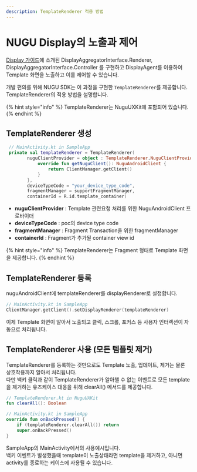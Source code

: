 ```yaml
---
description: TemplateRenderer 적용 방법
---
```


# NUGU Display의 노출과 제어

[Display 가이드](https://developers-doc.nugu.co.kr/nugu-sdk/capability-interface/display)에 소개된 DisplayAggregatorInterface.Renderer, DisplayAggregatorInterface.Controller 를 구현하고 DisplayAgent를 이용하여 Template 화면을 노출하고 이를 제어할 수 있습니다.

개발 편의를 위해 NUGU SDK는 이 과정을 구현한 `TemplateRenderer`를 제공합니다.  
TemplateRenderer의 적용 방법을 설명합니다.

{% hint style="info" %}
TemplateRenderer는 NuguUXKit에 포함되어 있습니다.
{% endhint %}

## TemplateRenderer 생성

```kotlin
 // MainActivity.kt in SampleApp
 private val templateRenderer = TemplateRenderer(
        nuguClientProvider = object : TemplateRenderer.NuguClientProvider {
            override fun getNuguClient(): NuguAndroidClient {
                return ClientManager.getClient()
            }
        },
        deviceTypeCode = "your_device_type_code",
        fragmentManager = supportFragmentManager,
        containerId = R.id.template_container)
```

* **nuguClientProvider** : Template 관련요청 처리를 위한 NuguAndroidClient 프로바이더
* **deviceTypeCode** : poc의 device type code
* **fragmentManager** : Fragment Transaction을 위한 fragmentManager
* **containerId** : Fragment가 추가될 container view id

{% hint style="info" %}
TemplateRenderer는 Fragment 형태로 Template 화면을 제공합니다.
{% endhint %}

## TemplateRenderer 등록

nuguAndroidClient에 templateRenderer를 displayRenderer로 설정합니다.

```kotlin
// MainActivity.kt in SampleApp
ClientManager.getClient().setDisplayRenderer(templateRenderer)
```

이제 Template 화면이 알아서 노출되고 클릭, 스크롤, 포커스 등 사용자 인터렉션이 자동으로 처리됩니다.

## TemplateRenderer 사용 \(모든 템플릿 제거\)

TemplateRenderer를 등록하는 것만으로도 Template 노출, 업데이트, 제거는 물론 상호작용까지 알아서 처리됩니다.  
다만 백키 클릭과 같이 TemplateRenderer가 알아챌 수 없는 이벤트로 모든 template을 제거하는 유즈케이스 대응을 위해 clearAll\(\) 메서드를 제공합니다.

```kotlin
// TemplateRenderer.kt in NuguUXKit
fun clearAll(): Boolean 

// MainActivity.kt in SampleApp
override fun onBackPressed() {
    if (templateRenderer.clearAll()) return
    super.onBackPressed()
}
```

SampleApp의 MainActivity에서의 사용예시입니다.  
백키 이벤트가 발생했을때 template이 노출상태라면 template을 제거하고, 아니면 activity를 종료하는 케이스에 사용될 수 있습니다.

